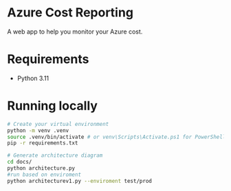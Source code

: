 # Azure Cost Reporting

A web app to help you monitor your Azure cost.

# Requirements

- Python 3.11

# Running locally

```sh
# Create your virtual environment
python -m venv .venv
source .venv/bin/activate # or venv\Scripts\Activate.ps1 for PowerShell/Windows
pip -r requirements.txt

# Generate architecture diagram
cd docs/
python architecture.py
#run based on enviroment
python architecturev1.py --enviroment test/prod
```